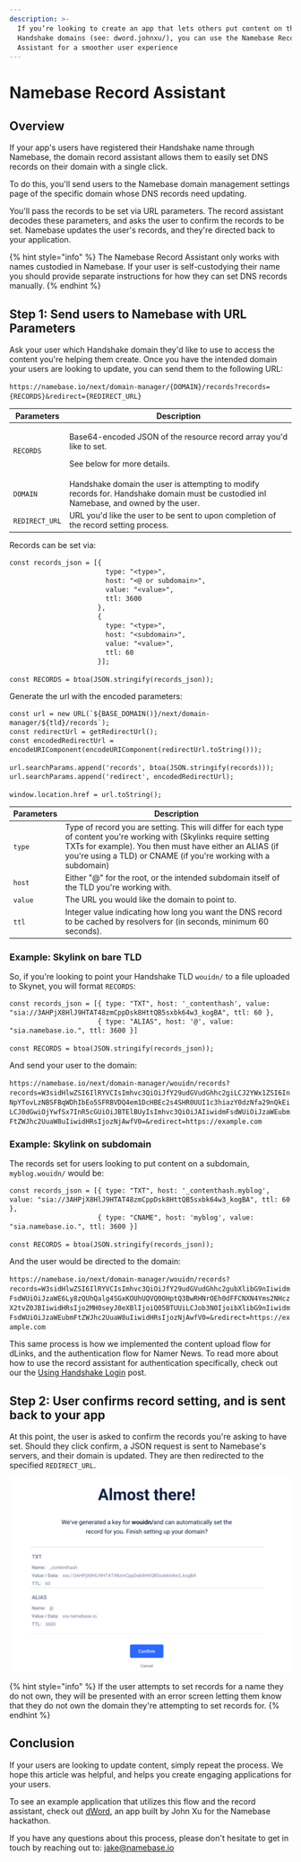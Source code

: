 ```yaml
---
description: >-
  If you’re looking to create an app that lets others put content on their own
  Handshake domains (see: dword.johnxu/), you can use the Namebase Record
  Assistant for a smoother user experience
---
```


# Namebase Record Assistant

## Overview

If your app's users have registered their Handshake name through Namebase, the domain record assistant allows them to easily set DNS records on their domain with a single click.&#x20;

To do this, you'll send users to the Namebase domain management settings page of the specific domain whose DNS records need updating.&#x20;

You'll pass the records to be set via URL parameters. The record assistant decodes these parameters, and asks the user to confirm the records to be set. Namebase updates the user's records, and they're directed back to your application.

{% hint style="info" %}
The Namebase Record Assistant only works with names custodied in Namebase. If your user is self-custodying their name you should provide separate instructions for how they can set DNS records manually.&#x20;
{% endhint %}

## Step 1: Send users to Namebase with URL Parameters

Ask your user which Handshake domain they'd like to use to access the content you're helping them create. Once you have the intended domain your users are looking to update, you can send them to the following URL:

`https://namebase.io/next/domain-manager/{DOMAIN}/records?records={RECORDS}&redirect={REDIRECT_URL}`

| Parameters     | Description                                                                                                                            |
| -------------- | -------------------------------------------------------------------------------------------------------------------------------------- |
| `RECORDS`      | <p>Base64-encoded JSON of the resource record array you'd like to set.</p><p>See below for more details.</p>                           |
| `DOMAIN`       | Handshake domain the user is attempting to modify records for. Handshake domain must be custodied inI Namebase, and owned by the user. |
| `REDIRECT_URL` | URL you'd like the user to be sent to upon completion of the record setting process.                                                   |

Records can be set via:

```
const records_json = [{ 
                        type: "<type>", 
                        host: "<@ or subdomain>", 
                        value: "<value>", 
                        ttl: 3600 
                      },
                      { 
                        type: "<type>", 
                        host: "<subdomain>", 
                        value: "<value>", 
                        ttl: 60 
                      }];
                      
const RECORDS = btoa(JSON.stringify(records_json));
```

Generate the url with the encoded parameters:

```
const url = new URL(`${BASE_DOMAIN()}/next/domain-manager/${tld}/records`);
const redirectUrl = getRedirectUrl();
const encodedRedirectUrl = encodeURIComponent(encodeURIComponent(redirectUrl.toString()));

url.searchParams.append('records', btoa(JSON.stringify(records)));
url.searchParams.append('redirect', encodedRedirectUrl);

window.location.href = url.toString();
```

| Parameters | Description                                                                                                                                                                                                                                         |
| ---------- | --------------------------------------------------------------------------------------------------------------------------------------------------------------------------------------------------------------------------------------------------- |
| `type`     | Type of record you are setting. This will differ for each type of content you're working with (Skylinks require setting TXTs for example). You then must have either an ALIAS (if you're using a TLD) or CNAME (if you're working with a subdomain) |
| `host`     | Either "@" for the root, or the intended subdomain itself of the TLD you're working with.                                                                                                                                                           |
| `value`    | The URL you would like the domain to point to.                                                                                                                                                                                                      |
| `ttl`      | Integer value indicating how long you want the DNS record to be cached by resolvers for (in seconds, minimum 60 seconds).                                                                                                                           |

### Example: Skylink on bare TLD

So, if you're looking to point your Handshake TLD `wouidn/` to a file uploaded to Skynet, you will format `RECORDS`:

```
const records_json = [{ type: "TXT", host: '_contenthash', value: "sia://3AHPjX8HlJ9HTAT48zmCppDsk8HttQB5sxbk64w3_kogBA", ttl: 60 },
                      { type: "ALIAS", host: '@', value: "sia.namebase.io.", ttl: 3600 }]
                      
const RECORDS = btoa(JSON.stringify(records_json));
```

And send your user to the domain:

`https://namebase.io/next/domain-manager/wouidn/records?records=W3sidHlwZSI6IlRYVCIsImhvc3QiOiJfY29udGVudGhhc2giLCJ2YWx1ZSI6InNpYTovLzNBSFBqWDhIbEo5SFRBVDQ4em1DcHBEc2s4SHR0UUI1c3hiazY0dzNfa29nQkEiLCJ0dGwiOjYwfSx7InR5cGUiOiJBTElBUyIsImhvc3QiOiJAIiwidmFsdWUiOiJzaWEubmFtZWJhc2UuaW8uIiwidHRsIjozNjAwfV0=&redirect=https://example.com`

### Example: Skylink on subdomain

The records set for users looking to put content on a subdomain, `myblog.wouidn/` would be:

```
const records_json = [{ type: "TXT", host: '_contenthash.myblog', value: "sia://3AHPjX8HlJ9HTAT48zmCppDsk8HttQB5sxbk64w3_kogBA", ttl: 60 },
                      { type: "CNAME", host: 'myblog', value: "sia.namebase.io.", ttl: 3600 }]
                      
const RECORDS = btoa(JSON.stringify(records_json));
```

And the user would be directed to the domain:

`https://namebase.io/next/domain-manager/wouidn/records?records=W3sidHlwZSI6IlRYVCIsImhvc3QiOiJfY29udGVudGhhc2gubXlibG9nIiwidmFsdWUiOiJzaWE6Ly8zQUhQalg4SGxKOUhUQVQ0OHptQ3BwRHNrOEh0dFFCNXN4Yms2NHczX2tvZ0JBIiwidHRsIjo2MH0seyJ0eXBlIjoiQ05BTUUiLCJob3N0IjoibXlibG9nIiwidmFsdWUiOiJzaWEubmFtZWJhc2UuaW8uIiwidHRsIjozNjAwfV0=&redirect=https://example.com`

This same process is how we implemented the content upload flow for dLinks, and the authentication flow for Namer News. To read more about how to use the record assistant for authentication specifically, check out our the [Using Handshake Login](../handshake-login/using-handshake-login.md) post.

## Step 2: User confirms record setting, and is sent back to your app

At this point, the user is asked to confirm the records you're asking to have set. Should they click confirm, a JSON request is sent to Namebase's servers, and their domain is updated. They are then redirected to the specified `REDIRECT_URL`.

![What your users will see](<../.gitbook/assets/development-image (2).png>)

{% hint style="info" %}
If the user attempts to set records for a name they do not own, they will be presented with an error screen letting them know that they do not own the domain they're attempting to set records for.
{% endhint %}

## Conclusion

If your users are looking to update content, simply repeat the process. We hope this article was helpful, and helps you create engaging applications for your users.

To see an example application that utilizes this flow and the record assistant, check out [dWord](http://dword.johnxu.hns.to/), an app built by John Xu for the Namebase hackathon.

If you have any questions about this process, please don't hesitate to get in touch by reaching out to: [jake@namebase.io](mailto:jake@namebase.io?subject=Request%20for%20help%20with%20domain%20record%20assistant)
